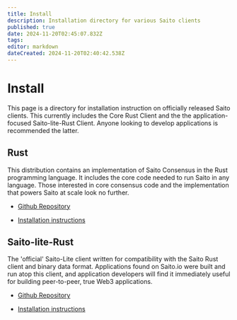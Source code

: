 ```yaml
---
title: Install
description: Installation directory for various Saito clients
published: true
date: 2024-11-20T02:45:07.832Z
tags: 
editor: markdown
dateCreated: 2024-11-20T02:40:42.538Z
---
```


# Install
This page is a directory for installation instruction on officially released Saito clients. This currently includes the Core Rust Client and the the application-focused Saito-lite-Rust Client. Anyone looking to develop applications is recommended the latter.

## Rust

This distribution contains an implementation of Saito Consensus in the Rust programming language. It includes the core code needed to run Saito in any language. Those interested in core consensus code and the implementation that powers Saito at scale look no further.

- [Github Repository](https://github.com/SaitoTech/saito-rust-workspace)

- [Installation instructions](./install/rust)

## Saito-lite-Rust

The 'official' Saito-Lite client written for compatibility with the Saito Rust client and binary data format. Applications found on Saito.io were built and run atop this client, and application developers will find it immediately useful for building peer-to-peer, true Web3 applications.

- [Github Repository](https://github.com/SaitoTech/saito-lite-rust)

- [Installation instructions](./install/javascript)